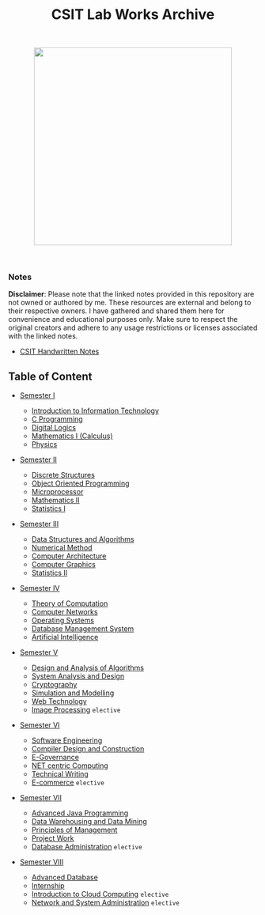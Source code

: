 <h1 align="center">CSIT Lab Works Archive</h1> <br>
<p align="center"><img src="assets/student.gif" width="400"></p> <br>

### Notes

**Disclaimer**: Please note that the linked notes provided in this repository are not owned or authored by me. These resources are external and belong to their respective owners. I have gathered and shared them here for convenience and educational purposes only. Make sure to respect the original creators and adhere to any usage restrictions or licenses associated with the linked notes.

- [CSIT Handwritten Notes](https://drive.google.com/drive/folders/1Upd81GUyoEky-eg4Do8mf5v6j47jCgk5?usp=sharing)

## Table of Content

- [Semester I](https://github.com/iambasanta/cc/tree/master/1st-sem)

  - [Introduction to Information Technology]()
  - [C Programming](https://github.com/iambasanta/cc/tree/master/1st-sem/c)
  - [Digital Logics](#)
  - [Mathematics I (Calculus)](#)
  - [Physics](#)

- [Semester II](https://github.com/iambasanta/cc/tree/master/2nd-sem)

  - [Discrete Structures](https://github.com/iambasanta/cc/tree/master/2nd-sem/ds)
  - [Object Oriented Programming](https://github.com/iambasanta/cc/tree/master/2nd-sem/cpp)
  - [Microprocessor](#)
  - [Mathematics II](#)
  - [Statistics I](#)

- [Semester III](https://github.com/iambasanta/cc/tree/master/3rd-sem)

  - [Data Structures and Algorithms](https://github.com/iambasanta/cc/tree/master/3rd-sem/dsa)
  - [Numerical Method](https://github.com/iambasanta/cc/tree/master/3rd-sem/nm)
  - [Computer Architecture](https://github.com/iambasanta/cc/tree/master/3rd-sem/ca)
  - [Computer Graphics](https://github.com/iambasanta/cc/tree/master/3rd-sem/cg)
  - [Statistics II](#)

- [Semester IV](https://github.com/iambasanta/cc/tree/master/4th-sem)

  - [Theory of Computation](https://github.com/iambasanta/cc/tree/master/4th-sem/toc)
  - [Computer Networks](https://github.com/iambasanta/cc/tree/master/4th-sem/cnlab)
  - [Operating Systems](https://github.com/iambasanta/cc/tree/master/4th-sem/os)
  - [Database Management System](https://github.com/iambasanta/cc/tree/master/4th-sem/dbms)
  - [Artificial Intelligence](https://github.com/iambasanta/cc/tree/master/4th-sem/ai)

- [Semester V](https://github.com/iambasanta/cc/tree/master/5th-sem)

  - [Design and Analysis of Algorithms](https://github.com/iambasanta/cc/tree/master/5th-sem/daa)
  - [System Analysis and Design](https://github.com/iambasanta/cc/tree/master/5th-sem/sad)
  - [Cryptography](https://github.com/iambasanta/cc/tree/master/5th-sem/cryptography)
  - [Simulation and Modelling](https://github.com/iambasanta/cc/tree/master/5th-sem/sm)
  - [Web Technology](https://github.com/iambasanta/cc/tree/master/5th-sem/web)
  - [Image Processing](https://github.com/iambasanta/cc/tree/master/5th-sem/ip) `elective`

- [Semester VI](https://github.com/iambasanta/cc/tree/master/6th-sem)

  - [Software Engineering](#)
  - [Compiler Design and Construction](https://github.com/iambasanta/cc/tree/master/6th-sem/cdc)
  - [E-Governance](#)
  - [NET centric Computing](https://github.com/iambasanta/cc/tree/master/6th-sem/netcentric)
  - [Technical Writing](#)
  - [E-commerce](https://github.com/iambasanta/khemate) `elective`

- [Semester VII](https://github.com/iambasanta/cc/tree/master/7th-sem)

  - [Advanced Java Programming](https://github.com/iambasanta/cc/tree/master/7th-sem/advJava)
  - [Data Warehousing and Data Mining](https://github.com/iambasanta/cc/tree/master/7th-sem/dwdm)
  - [Principles of Management](#)
  - [Project Work](#)
  - [Database Administration](#) `elective`

- [Semester VIII](https://github.com/iambasanta/cc/tree/master/8th-sem)

  - [Advanced Database](https://github.com/iambasanta/cc/tree/master/8th-sem/advDB)
  - [Internship](#)
  - [Introduction to Cloud Computing](https://github.com/iambasanta/cc/tree/master/8th-sem/cloud-computing) `elective`
  - [Network and System Administration](https://github.com/iambasanta/cc/tree/master/8th-sem/nsa) `elective`
